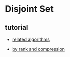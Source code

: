 # Disjoint Set

## tutorial

- [related algorithms](https://www.geeksforgeeks.org/introduction-to-disjoint-set-data-structure-or-union-find-algorithm/)

- [by rank and compression](https://www.geeksforgeeks.org/union-by-rank-and-path-compression-in-union-find-algorithm/)
